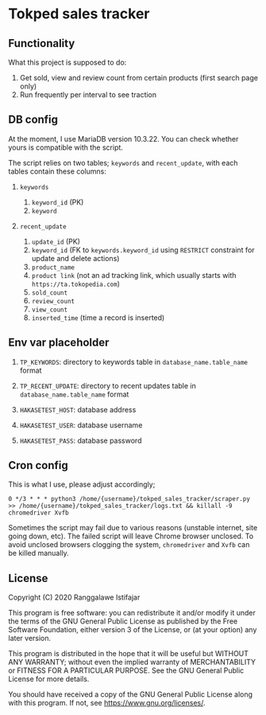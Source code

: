 # Tokped sales tracker
## Functionality
What this project is supposed to do:
1. Get sold, view and review count from certain products (first search page only)
2. Run frequently per interval to see traction

## DB config
At the moment, I use MariaDB version 10.3.22. You can check whether yours is compatible with the script.

The script relies on two tables; `keywords` and `recent_update`, with each tables contain these columns:

1. `keywords`
    1. `keyword_id` (PK)
    2. `keyword`

2. `recent_update`
    1. `update_id` (PK)
    2. `keyword_id` (FK to `keywords.keyword_id` using `RESTRICT` constraint for update and delete actions)
    3. `product_name`
    4. `product link` (not an ad tracking link, which usually starts with `https://ta.tokopedia.com`)
    5. `sold_count`
    6. `review_count`
    7. `view_count`
    8. `inserted_time` (time a record is inserted)

## Env var placeholder
1. `TP_KEYWORDS`: directory to keywords table in `database_name.table_name` format

2. `TP_RECENT_UPDATE`: directory to recent updates table in `database_name.table_name` format

3. `HAKASETEST_HOST`: database address

4. `HAKASETEST_USER`: database username

5. `HAKASETEST_PASS`: database password

## Cron config
This is what I use, please adjust accordingly;

`0 */3 * * * python3 /home/{username}/tokped_sales_tracker/scraper.py >> /home/{username}/tokped_sales_tracker/logs.txt && killall -9 chromedriver Xvfb`

Sometimes the script may fail due to various reasons (unstable internet, site going down, etc). The failed script will leave Chrome browser unclosed. To avoid unclosed browsers clogging the system, `chromedriver` and `Xvfb` can be killed manually.

## License
Copyright (C) 2020 Ranggalawe Istifajar

This program is free software: you can redistribute it and/or modify it under the terms of the GNU General Public License as published by the Free Software Foundation, either version 3 of the License, or (at your option) any later version.

This program is distributed in the hope that it will be useful but WITHOUT ANY WARRANTY; without even the implied warranty of MERCHANTABILITY or FITNESS FOR A PARTICULAR PURPOSE.  See the GNU General Public License for more details.

You should have received a copy of the GNU General Public License along with this program.  If not, see https://www.gnu.org/licenses/.